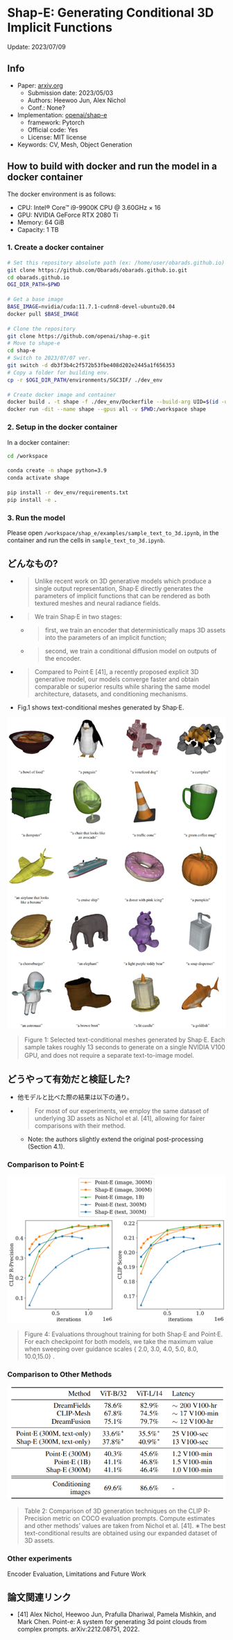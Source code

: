 # Shap-E: Generating Conditional 3D Implicit Functions

Update: 2023/07/09

## Info
- Paper: [arxiv.org](https://arxiv.org/abs/2305.02463)
  - Submission date: 2023/05/03
  - Authors: Heewoo Jun, Alex Nichol
  - Conf.: None?
- Implementation: [openai/shap-e](https://github.com/openai/shap-e)
  - framework: Pytorch
  - Official code: Yes
  - License: MIT license
- Keywords: CV, Mesh, Object Generation

## How to build with docker and run the model in a docker container
The docker environment is as follows:
- CPU: Intel® Core™ i9-9900K CPU @ 3.60GHz × 16 
- GPU: NVIDIA GeForce RTX 2080 Ti
- Memory: 64 GiB
- Capacity: 1 TB

### 1. Create a docker container
```bash
# Set this repository absolute path (ex: /home/user/obarads.github.io)
git clone https://github.com/Obarads/obarads.github.io.git
cd obarads.github.io
OGI_DIR_PATH=$PWD

# Get a base image
BASE_IMAGE=nvidia/cuda:11.7.1-cudnn8-devel-ubuntu20.04
docker pull $BASE_IMAGE

# Clone the repository
git clone https://github.com/openai/shap-e.git
# Move to shape-e
cd shap-e
# Switch to 2023/07/07 ver.
git switch -d db3f3b4c2f572b53fbe408d202e2445a1f656353
# Copy a folder for building env.
cp -r $OGI_DIR_PATH/environments/SGC3IF/ ./dev_env

# Create docker image and container
docker build . -t shape -f ./dev_env/Dockerfile --build-arg UID=$(id -u) --build-arg GID=$(id -g) --build-arg BASE_IMAGE=$BASE_IMAGE
docker run -dit --name shape --gpus all -v $PWD:/workspace shape
```

### 2. Setup in the docker container
In a docker container:
```bash
cd /workspace

conda create -n shape python=3.9
conda activate shape

pip install -r dev_env/requirements.txt
pip install -e .
```

### 3. Run the model
Please open `/workspace/shap_e/examples/sample_text_to_3d.ipynb`, in the container and run the cells in `sample_text_to_3d.ipynb`.

## どんなもの?
- > Unlike recent work on 3D generative models which produce a single output representation, Shap·E directly generates the parameters of implicit functions that can be rendered as both textured meshes  and neural radiance fields.
- > We train Shap·E in two stages: 
  - > first, we train an encoder that deterministically maps 3D assets into the parameters of an implicit function;
  - > second, we train a conditional diffusion model on outputs of the encoder.
- > Compared to Point·E [41], a recently proposed explicit 3D generative model, our models converge faster and obtain comparable or superior results while sharing the same model architecture, datasets, and conditioning mechanisms.
- Fig.1 shows text-conditional meshes generated by Shap·E.

![fig1](img/SGC3IF/fig1.png)
> Figure 1: Selected text-conditional meshes generated by Shap·E. Each sample takes roughly 13 seconds to generate on a single NVIDIA V100 GPU, and does not require a separate text-to-image model.
　
## どうやって有効だと検証した?
- 他モデルと比べた際の結果は以下の通り。
- > For most of our experiments, we employ the same dataset of underlying 3D assets as Nichol et al. [41], allowing for fairer comparisons with their method.
  - Note: the authors slightly extend the original post-processing (Section 4.1).

### Comparison to Point·E
![fig4](img/SGC3IF/fig4.png)
> Figure  4: Evaluations  throughout  training  for  both  Shap·E  and  Point·E.  For  each  checkpoint  for  both  models,  we  take  the  maximum  value  when  sweeping  over  guidance  scales { 2.0, 3.0, 4.0, 5.0, 8.0, 10.0,15.0} .

### Comparison to Other Methods 
![fig4](img/SGC3IF/tab2.png)
> Table 2: Comparison of 3D generation techniques on the CLIP R-Precision metric on COCO evaluation prompts. Compute estimates and other methods’ values are taken from Nichol et al. [41]. ∗The best text-conditional results are obtained using our expanded dataset of 3D assets.

### Other experiments
Encoder Evaluation, Limitations and Future Work

## 論文関連リンク
- [41] Alex Nichol, Heewoo Jun, Prafulla Dhariwal, Pamela Mishkin, and Mark Chen.  Point-e: A system for generating 3d point clouds from complex prompts. arXiv:2212.08751, 2022.
